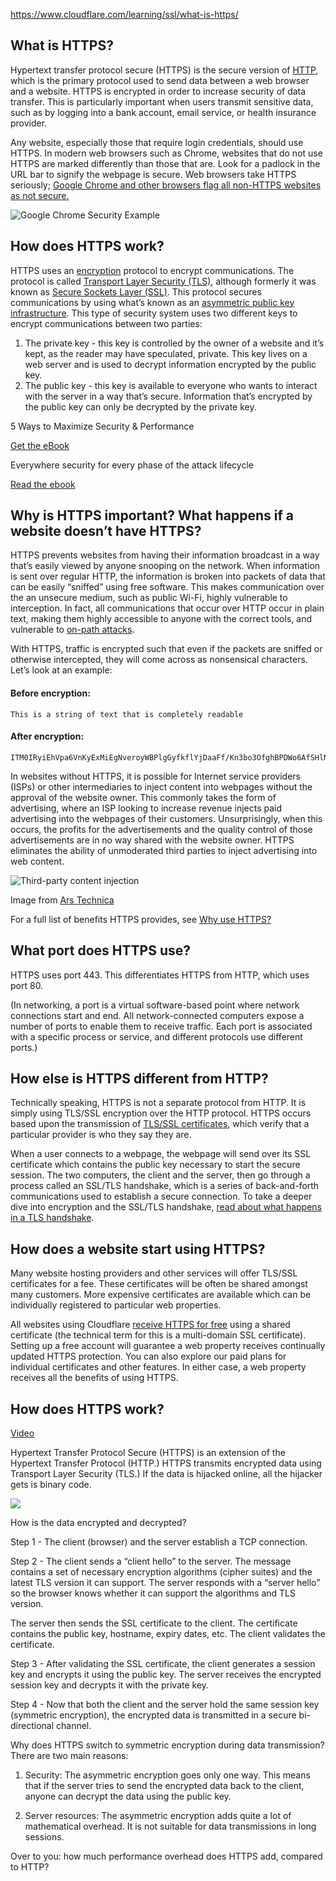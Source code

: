 https://www.cloudflare.com/learning/ssl/what-is-https/
## What is HTTPS?

Hypertext transfer protocol secure (HTTPS) is the secure version of [HTTP](https://www.cloudflare.com/learning/ddos/glossary/hypertext-transfer-protocol-http/), which is the primary protocol used to send data between a web browser and a website. HTTPS is encrypted in order to increase security of data transfer. This is particularly important when users transmit sensitive data, such as by logging into a bank account, email service, or health insurance provider.

Any website, especially those that require login credentials, should use HTTPS. In modern web browsers such as Chrome, websites that do not use HTTPS are marked differently than those that are. Look for a padlock in the URL bar to signify the webpage is secure. Web browsers take HTTPS seriously; [Google Chrome and other browsers flag all non-HTTPS websites as not secure.](https://www.cloudflare.com/learning/ssl/why-use-https/)

![Google Chrome Security Example](https://www.cloudflare.com/img/learning/security/glossary/what-is-https/not-secure.png)

## How does HTTPS work?

HTTPS uses an [encryption](https://www.cloudflare.com/learning/ssl/what-is-encryption/) protocol to encrypt communications. The protocol is called [Transport Layer Security (TLS)](https://www.cloudflare.com/learning/ssl/transport-layer-security-tls/), although formerly it was known as [Secure Sockets Layer (SSL)](https://www.cloudflare.com/learning/ssl/what-is-ssl/). This protocol secures communications by using what’s known as an [asymmetric public key infrastructure](https://www.cloudflare.com/learning/ssl/how-does-public-key-encryption-work/). This type of security system uses two different keys to encrypt communications between two parties:

1. The private key - this key is controlled by the owner of a website and it’s kept, as the reader may have speculated, private. This key lives on a web server and is used to decrypt information encrypted by the public key.
2. The public key - this key is available to everyone who wants to interact with the server in a way that’s secure. Information that’s encrypted by the public key can only be decrypted by the private key.

5 Ways to Maximize Security & Performance

[Get the eBook](https://www.cloudflare.com/lp/five-ways-maximize-performance/)

Everywhere security for every phase of the attack lifecycle

[Read the ebook](https://www.cloudflare.com/lp/everywhere-security-ebook/)

## Why is HTTPS important? What happens if a website doesn’t have HTTPS?

HTTPS prevents websites from having their information broadcast in a way that’s easily viewed by anyone snooping on the network. When information is sent over regular HTTP, the information is broken into packets of data that can be easily “sniffed” using free software. This makes communication over the an unsecure medium, such as public Wi-Fi, highly vulnerable to interception. In fact, all communications that occur over HTTP occur in plain text, making them highly accessible to anyone with the correct tools, and vulnerable to [on-path attacks](https://www.cloudflare.com/learning/security/threats/on-path-attack/).

With HTTPS, traffic is encrypted such that even if the packets are sniffed or otherwise intercepted, they will come across as nonsensical characters. Let’s look at an example:

#### Before encryption:

```
This is a string of text that is completely readable
```

#### After encryption:

```
ITM0IRyiEhVpa6VnKyExMiEgNveroyWBPlgGyfkflYjDaaFf/Kn3bo3OfghBPDWo6AfSHlNtL8N7ITEwIXc1gU5X73xMsJormzzXlwOyrCs+9XCPk63Y+z0=
```

In websites without HTTPS, it is possible for Internet service providers (ISPs) or other intermediaries to inject content into webpages without the approval of the website owner. This commonly takes the form of advertising, where an ISP looking to increase revenue injects paid advertising into the webpages of their customers. Unsurprisingly, when this occurs, the profits for the advertisements and the quality control of those advertisements are in no way shared with the website owner. HTTPS eliminates the ability of unmoderated third parties to inject advertising into web content.

![Third-party content injection](https://www.cloudflare.com/img/learning/security/glossary/what-is-https/third-party-content.png)

Image from [Ars Technica](https://arstechnica.com/information-technology/2015/08/atts-free-wi-fi-hotspot-injects-extra-ads-on-non-att-websites/)

For a full list of benefits HTTPS provides, see [Why use HTTPS?](https://www.cloudflare.com/learning/ssl/why-use-https/)

## What port does HTTPS use?

HTTPS uses port 443. This differentiates HTTPS from HTTP, which uses port 80.

(In networking, a port is a virtual software-based point where network connections start and end. All network-connected computers expose a number of ports to enable them to receive traffic. Each port is associated with a specific process or service, and different protocols use different ports.)

## How else is HTTPS different from HTTP?

Technically speaking, HTTPS is not a separate protocol from HTTP. It is simply using TLS/SSL encryption over the HTTP protocol. HTTPS occurs based upon the transmission of [TLS/SSL certificates](https://www.cloudflare.com/learning/ssl/what-is-an-ssl-certificate/), which verify that a particular provider is who they say they are.

When a user connects to a webpage, the webpage will send over its SSL certificate which contains the public key necessary to start the secure session. The two computers, the client and the server, then go through a process called an SSL/TLS handshake, which is a series of back-and-forth communications used to establish a secure connection. To take a deeper dive into encryption and the SSL/TLS handshake, [read about what happens in a TLS handshake](https://www.cloudflare.com/learning/ssl/what-happens-in-a-tls-handshake/).

## How does a website start using HTTPS?

Many website hosting providers and other services will offer TLS/SSL certificates for a fee. These certificates will be often be shared amongst many customers. More expensive certificates are available which can be individually registered to particular web properties.

All websites using Cloudflare [receive HTTPS for free](https://www.cloudflare.com/application-services/products/ssl/) using a shared certificate (the technical term for this is a multi-domain SSL certificate). Setting up a free account will guarantee a web property receives continually updated HTTPS protection. You can also explore our paid plans for individual certificates and other features. In either case, a web property receives all the benefits of using HTTPS.


## How does HTTPS work?

[Video](https://www.youtube.com/watch?v=j9QmMEWmcfo)

Hypertext Transfer Protocol Secure (HTTPS) is an extension of the Hypertext Transfer Protocol (HTTP.) HTTPS transmits encrypted data using Transport Layer Security (TLS.) If the data is hijacked online, all the hijacker gets is binary code. 


![](https://substackcdn.com/image/fetch/w_1456,c_limit,f_auto,q_auto:good,fl_progressive:steep/https%3A%2F%2Fbucketeer-e05bbc84-baa3-437e-9518-adb32be77984.s3.amazonaws.com%2Fpublic%2Fimages%2F0e18db0d-f511-4f85-bb58-388fce70d42e_2631x2103.png)

How is the data encrypted and decrypted?

Step 1 - The client (browser) and the server establish a TCP connection.

Step 2 - The client sends a “client hello” to the server. The message contains a set of necessary encryption algorithms (cipher suites) and the latest TLS version it can support. The server responds with a “server hello” so the browser knows whether it can support the algorithms and TLS version.

The server then sends the SSL certificate to the client. The certificate contains the public key, hostname, expiry dates, etc. The client validates the certificate. 

Step 3 - After validating the SSL certificate, the client generates a session key and encrypts it using the public key. The server receives the encrypted session key and decrypts it with the private key. 

Step 4 - Now that both the client and the server hold the same session key (symmetric encryption), the encrypted data is transmitted in a secure bi-directional channel.

Why does HTTPS switch to symmetric encryption during data transmission? There are two main reasons:

1. Security: The asymmetric encryption goes only one way. This means that if the server tries to send the encrypted data back to the client, anyone can decrypt the data using the public key.

2. Server resources: The asymmetric encryption adds quite a lot of mathematical overhead. It is not suitable for data transmissions in long sessions.

Over to you: how much performance overhead does HTTPS add, compared to HTTP?